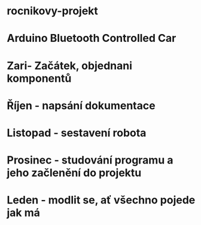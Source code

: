 # rocnikovy-projekt
# Arduino Bluetooth Controlled Car
# Zari- Začátek, objednani komponentů
# Říjen - napsání dokumentace
# Listopad - sestavení robota
# Prosinec - studování programu a jeho začlenění do projektu
# Leden - modlit se, ať všechno pojede jak má
